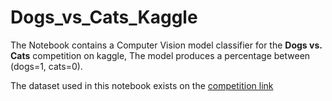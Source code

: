 # Dogs_vs_Cats_Kaggle

The Notebook contains a Computer Vision model classifier for the **Dogs vs. Cats** competition on kaggle, The model produces a percentage between (dogs=1, cats=0).

The dataset used in this notebook exists on the [competition link](https://www.kaggle.com/competitions/dogs-vs-cats-redux-kernels-edition) 
